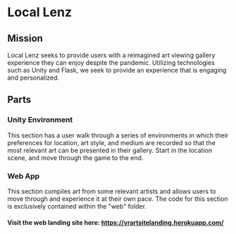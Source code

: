 # Local Lenz
## Mission
Local Lenz seeks to provide users with a reimagined art viewing gallery experience they can enjoy despite the pandemic. Utilizing technologies such as Unity and Flask, we seek to provide an experience that is engaging and personalized.
## Parts
### Unity Environment
This section has a user walk through a series of environments in which their preferences for location, art style, and medium are recorded so that the most relevant art can be presented in their gallery. Start in the location scene, and move through the game to the end.
### Web App
This section compiles art from some relevant artists and allows users to move through and experience it at their own pace. The code for this section is exclusively contained within the "web" folder.
#### Visit the web landing site here: https://vrartsitelanding.herokuapp.com/

